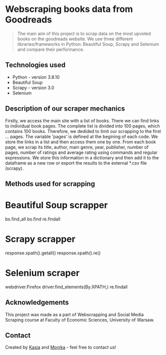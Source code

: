 # Webscraping books data from Goodreads
> The main aim of this project is to scrap data on the most upvoted books on the goodreads website. We use three different libraries/frameworks in Python: Beautiful Soup, Scrapy and Selenium and compare their performance.

## Technologies used
- Python - version 3.8.10
- Beautiful Soup
- Scrapy - version 3.0
- Selenium

## Description of our scraper mechanics

Firstly, we access the main site with a list of books. There we can find links to individual book pages. The complete list is divided into 100 pages, which contains 100 books. Therefore, we dedided to limit our scrapping to the first ... pages. The variable 'pages' is defined at the begining of each code. We store the links in a list and then access them one by one. From each book page, we scrap its title, author, main genre, year, publisher, number of pages, number of ratings and average rating using commands and regular expressions. We store this information in a dictionary and then add it to the dataframe as a new row or export the results to the external *.csv file (scrapy). 


## Methods used for scrapping

# Beautiful Soup scrapper
bs.find_all
bs.find
re.findall

# Scrapy scrapper
response.xpath().getall()
response.xpath().re()

# Selenium scraper
webdriver.Firefox
driver.find_elements(By.XPATH,)
re.findall


## Acknowledgements
This project was made as a part of Webscrapping and Social Media Scraping course at Faculty of Economic Sciences, University of Warsaw. 

## Contact
Created by [Kasia](mailto:https://www.katarzyna.jalbrzykowska@student.uw.edu.pl/) and [Monika](mailto:m.kaczan2@student.uw.edu.pl) - feel free to contact us!


